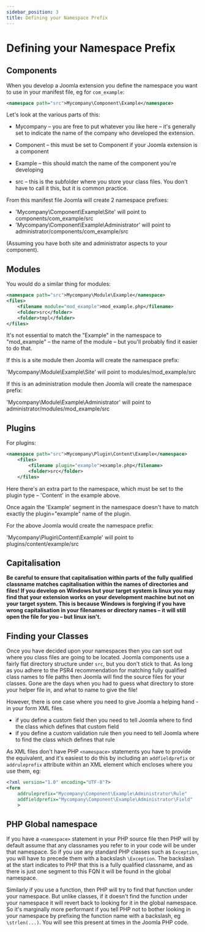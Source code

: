 ```yaml
---
sidebar_position: 3
title: Defining your Namespace Prefix
---
```

# Defining your Namespace Prefix
## Components
When you develop a Joomla extension you define the namespace you want to use in your manifest file, eg for `com_example`:
```xml
<namespace path="src">Mycompany\Component\Example</namespace>
```
Let's look at the various parts of this:

- Mycompany – you are free to put whatever you like here – it's generally set to indicate the name of the company who developed the extension.

- Component – this must be set to Component if your Joomla extension is a component

- Example – this should match the name of the component you're developing

- src – this is the subfolder where you store your class files. You don't have to call it this, but it is common practice.

From this manifest file Joomla will create 2 namespace prefixes:

- 'Mycompany\Component\Example\Site\' will point to components/com_example/src
- 'Mycompany\Component\Example\Administrator\' will point to administrator/components/com_example/src

(Assuming you have both site and administrator aspects to your component).
## Modules
You would do a similar thing for modules:
```xml
<namespace path="src">Mycompany\Module\Example</namespace>
<files>
	<filename module="mod_example">mod_example.php</filename>
	<folder>src</folder>
	<folder>tmpl</folder>
</files>
```
It's not essential to match the "Example" in the namespace to "mod_example" – the name of the module – but you'll probably find it easier to do that. 

If this is a site module then Joomla will create the namespace prefix:

'Mycompany\Module\Example\Site\' will point to modules/mod_example/src

If this is an administration module then Joomla will create the namespace prefix:

'Mycompany\Module\Example\Administrator\' will point to administrator/modules/mod_example/src
## Plugins
For plugins:
```xml
<namespace path="src">Mycompany\Plugin\Content\Example</namespace>
	<files>
		<filename plugin="example">example.php</filename>
		<folder>src</folder>
	</files>
```
Here there's an extra part to the namespace, which must be set to the plugin type – 'Content' in the example above. 

Once again the 'Example' segment in the namespace doesn't have to match exactly the plugin="example" name of the plugin.

For the above Joomla would create the namespace prefix:

'Mycompany\Plugin\Content\Example\' will point to plugins/content/example/src

## Capitalisation 
**Be careful to ensure that capitalisation within parts of the fully qualified classname matches capitalisation within the names of directories and files! If you develop on Windows but your target system is linux you may find that your extension works on your development machine but not on your target system. This is because Windows is forgiving if you have wrong capitalisation in your filenames or directory names – it will still open the file for you – but linux isn't.**

## Finding your Classes
Once you have decided upon your namespaces then you can sort out where you class files are going to be located. Joomla components use a fairly flat directory structure under `src`, but you don't stick to that. As long as you adhere to the PSR4 recommendation for matching fully qualified class names to file paths then Joomla will find the source files for your classes. Gone are the days when you had to guess what directory to store your helper file in, and what to name to give the file! 

However, there is one case where you need to give Joomla a helping hand - in your form XML files.
- if you define a custom field then you need to tell Joomla where to find the class which defines that custom field
- if you define a custom validation rule then you need to tell Joomla where to find the class which defines that rule

As XML files don't have PHP `<namespace>` statements you have to provide the equivalent, and it's easiest to do this by including an `addfieldprefix` or `addruleprefix` attribute within an XML element which encloses where you use them, eg:
```xml
<?xml version="1.0" encoding="UTF-8"?>
<form
    addruleprefix="Mycompany\Component\Example\Administrator\Rule"
    addfieldprefix="Mycompany\Component\Example\Administrator\Field"
    >
```

## PHP Global namespace
If you have a `<namespace>` statement in your PHP source file then PHP will by default assume that any classnames you refer to in your code will be under that namespace. So if you use any standard PHP classes such as `Exception`, you will have to precede them with a backslash `\Exception`. The backslash at the start indicates to PHP that this is a fully qualified classname, and as there is just one segment to this FQN it will be found in the global namespace.

Similarly if you use a function, then PHP will try to find that function under your namespace. But unlike classes, if it doesn't find the function under your namespace it will revert back to looking for it in the global namespace. So it's marginally more performant if you tell PHP not to bother looking in your namespace by prefixing the function name with a backslash, eg `\strlen(...)`. You will see this present at times in the Joomla PHP code.